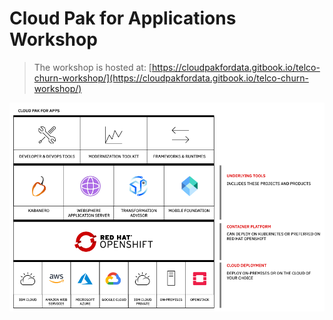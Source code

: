 # Cloud Pak for Applications Workshop

> The workshop is hosted at: [https://cloudpakfordata.gitbook.io/telco-churn-workshop/](https://cloudpakfordata.gitbook.io/telco-churn-workshop/)

!["cp4apps"](workshop/.gitbook/assets/images/generic/cp4apps.png)

